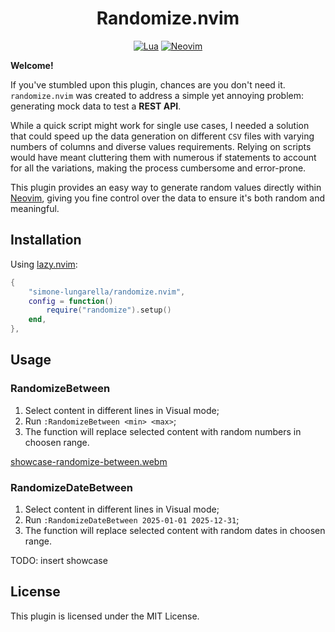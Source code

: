 <div align="center">

# Randomize.nvim

[![Lua](https://img.shields.io/badge/Lua-blue.svg?style=for-the-badge&logo=lua)](http://www.lua.org)
[![Neovim](https://img.shields.io/badge/Neovim%200.9+-green.svg?style=for-the-badge&logo=neovim)](https://neovim.io)

</div>

**Welcome!** 

If you've stumbled upon this plugin, chances are you don't need it. `randomize.nvim` was created to address a simple yet annoying problem: generating mock data to test a **REST API**.

While a quick script might work for single use cases, I needed a solution that could speed up the data generation on different `CSV` files with varying numbers of columns and diverse values requirements. Relying on scripts would have meant cluttering them with numerous if statements to account for all the variations, making the process cumbersome and error-prone.

This plugin provides an easy way to generate random values directly within [Neovim](https://neovim.io), giving you fine control over the data to ensure it's both random and meaningful.

## Installation

Using [lazy.nvim](https://github.com/folke/lazy.nvim):
```lua
{
    "simone-lungarella/randomize.nvim",
    config = function()
        require("randomize").setup()
    end,
},
```

## Usage

### RandomizeBetween

1. Select content in different lines in Visual mode;
2. Run `:RandomizeBetween <min> <max>`;
3. The function will replace selected content with random numbers in choosen range.

[showcase-randomize-between.webm](https://github.com/user-attachments/assets/6154c2f4-f42a-42f6-a487-a1e2d8ec3e59)

### RandomizeDateBetween

1. Select content in different lines in Visual mode;
2. Run `:RandomizeDateBetween 2025-01-01 2025-12-31`;
3. The function will replace selected content with random dates in choosen range.

TODO: insert showcase

## License

This plugin is licensed under the MIT License.

